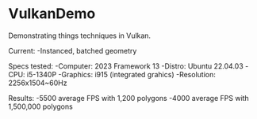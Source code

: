 # VulkanDemo

Demonstrating things techniques in Vulkan.

Current:
  -Instanced, batched geometry

Specs tested:
  -Computer: 2023 Framework 13
  -Distro: Ubuntu 22.04.03
  -CPU: i5-1340P
  -Graphics: i915 (integrated grahics)
  -Resolution: 2256x1504~60Hz

Results:
  -5500 average FPS with 1,200 polygons
  -4000 average FPS with 1,500,000 polygons
